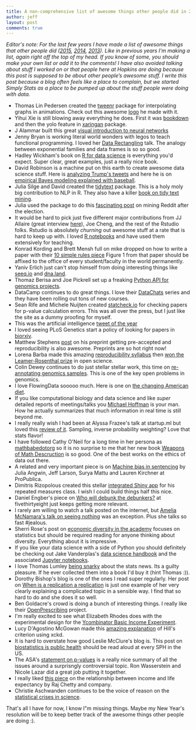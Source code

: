 ```yaml
---
title: A non-comprehensive list of awesome things other people did in 2016
author: jeff
layout: post
comments: true
---
```


_Editor's note: For the last few years I have made a list of awesome things that other people did ([2015](http://simplystatistics.org/2015/12/21/a-non-comprehensive-list-of-awesome-things-other-people-did-in-2015/), [2014](http://simplystatistics.org/2014/12/17/a-non-comprehensive-list-of-awesome-things-other-people-did-in-2014/), [2013](http://simplystatistics.org/2013/12/20/a-non-comprehensive-list-of-awesome-things-other-people-did-this-year/)). Like in previous years I'm making a list, again right off the top of my head.  If you know of some, you should make your own list or add it to the comments! I have also avoided talking about stuff I worked on or that people here at Hopkins are doing because this post is supposed to be about other people’s awesome stuff. I write this post because a blog often feels like a place to complain, but we started Simply Stats as a place to be pumped up about the stuff people were doing with data._


* Thomas Lin Pedersen created the [tweenr](https://github.com/thomasp85/tweenr) package for interpolating graphs in animations. Check out this awesome [logo](https://twitter.com/thomasp85/status/809896220906897408) he made with it. 
* Yihui Xie is still blowing away everything he does. First it was [bookdown](https://bookdown.org/yihui/bookdown/) and then the yolo feature in [xaringan](https://github.com/yihui/xaringan) package. 
* J Alammar built this great [visual introduction to neural networks](https://jalammar.github.io/visual-interactive-guide-basics-neural-networks/)
* Jenny Bryan is working literal world wonders with legos to teach functional programming. I loved her [Data Rectangling](https://speakerdeck.com/jennybc/data-rectangling) talk. The analogy between exponential families and data frames is so so good. 
* Hadley Wickham's book on [R for data science](http://r4ds.had.co.nz/) is everything you'd expect. Super clear, great examples, just a really nice book. 
* David Robinson is a machine put on this earth to create awesome data science stuff. Here is [analyzing Trump's tweets](http://varianceexplained.org/r/trump-tweets/) and here he is on [empirical Bayes modeling explained with baseball](http://varianceexplained.org/r/hierarchical_bayes_baseball/).
* Julia Silge and David created the [tidytext](https://cran.r-project.org/web/packages/tidytext/index.html) package. This is a holy moly big contribution to NLP in R. They also have a killer [book on tidy text mining](http://tidytextmining.com/).
* Julia used the package to do this [fascinating post](http://juliasilge.com/blog/Reddit-Responds/) on mining Reddit after the election. 
* It would be hard to pick just five different major contributions from JJ Allaire (great interview [here](https://www.rstudio.com/rviews/2016/10/12/interview-with-j-j-allaire/)), Joe Cheng, and the rest of the Rstudio folks. Rstudio is absolutely _churning_ out awesome stuff at a rate that is hard to keep up with. I loved [R notebooks](https://blog.rstudio.org/2016/10/05/r-notebooks/) and have used them extensively for teaching. 
* Konrad Kording and Brett Mensh full on mike dropped on how to write a paper with their [10 simple rules piece](http://biorxiv.org/content/early/2016/11/28/088278) Figure 1 from that paper should be affixed to the office of every student/faculty in the world permanently. 
* Yaniv Erlich just can't stop himself from doing interesting things like [seeq.io](https://seeq.io/) and [dna.land](https://dna.land/). 
* Thomaz Berisa and Joe Pickrell set up a freaking [Python API for genomics projects](https://medium.com/the-seeq-blog/start-a-human-genomics-project-with-a-few-lines-of-code-dde90c4ef68#.g64meyjim).
* DataCamp continues to do great things. I love their [DataChats](https://www.datacamp.com/community/blog/an-interview-with-david-robinson-data-scientist-at-stack-overflow) series and they have been rolling out tons of new courses. 
* Sean Rife and Michele Nuijten created [statcheck.io](http://statcheck.io/) for checking papers for p-value calculation errors. This was all over the press, but I just like the site as a dummy proofing for myself. 
* This was the artificial intelligence [tweet of the year](https://twitter.com/notajf/status/795717253505413122)
* I loved seeing PLoS Genetics start a policy of looking for papers in [biorxiv](http://blogs.plos.org/plos/2016/10/the-best-of-both-worlds-preprints-and-journals/). 
* Matthew Stephens [post](https://medium.com/@biostatistics/guest-post-matthew-stephens-on-biostatistics-pre-review-and-reproducibility-a14a26d83d6f#.usisi7kd3) on his preprint getting pre-accepted and reproducibility is also awesome. Preprints are so hot right now!
* Lorena Barba made this amazing [reproducibility syllabus](https://hackernoon.com/barba-group-reproducibility-syllabus-e3757ee635cf#.2orb46seg) then [won the Leamer-Rosenthal prize](https://twitter.com/LorenaABarba/status/809641955437051904) in open science.
* Colin Dewey continues to do just stellar stellar work, this time on [re-annotating genomics samples](http://biorxiv.org/content/early/2016/11/30/090506). This is one of the key open problems in genomics. 
* I love FlowingData sooooo much. Here is one on [the changing American diet](http://flowingdata.com/2016/05/17/the-changing-american-diet/).
* If you like computational biology and data science and like _super_ detailed reports of meetings/talks you [MIchael Hoffman](https://twitter.com/michaelhoffman) is your man. How he actually summarizes that much information in real time is still beyond me. 
* I really really wish I had been at Alyssa Frazee's talk at startup.ml but loved this [review of it](http://www.win-vector.com/blog/2016/09/adversarial-machine-learning/). Sampling, inverse probability weighting? Love that stats flavor!
* I have followed Cathy O'Neil for a long time in her persona as [mathbabedotorg](https://twitter.com/mathbabedotorg) so it is no surprise to me that her new book [Weapons of Math Descruction](https://www.amazon.com/dp/B019B6VCLO/ref=dp-kindle-redirect?_encoding=UTF8&btkr=1) is so good. One of the best works on the ethics of data out there. 
* A related and very important piece is on [Machine bias in sentencing](https://www.propublica.org/article/machine-bias-risk-assessments-in-criminal-sentencing) by Julia Angwin, Jeff Larson, Surya Mattu and Lauren Kirchner at ProPublica.
* Dimitris Rizopolous created this stellar [integrated Shiny app](http://iprogn.blogspot.com/2016/03/an-integrated-shiny-app-for-course-on.html) for his repeated measures class. I wish I could build things half this nice. 
* Daniel Engber's piece on [Who will debunk the debunkers?](http://fivethirtyeight.com/features/who-will-debunk-the-debunkers/) at fivethirtyeight just keeps getting more relevant. 
* I rarely am willing to watch a talk posted on the internet, but [Amelia McNamara's talk on seeing nothing](https://www.youtube.com/watch?v=hps9r7JZQP8) was an exception. Plus she talks so fast #jealous. 
* Sherri Rose's post on [economic diversity in the academy](http://drsherrirose.com/economic-diversity-and-the-academy-statistical-science) focuses on statistics but should be required reading for anyone thinking about diversity. Everything about it is impressive. 
* If you like your data science with a side of Python you should definitely be checking out Jake Vanderplas's [data science handbook](http://shop.oreilly.com/product/0636920034919.do) and the associated [Jupyter notebooks](https://github.com/jakevdp/PythonDataScienceHandbook).
* I love Thomas Lumley [being snarky](http://www.statschat.org.nz/2016/12/19/sauna-and-dementia/) about the stats news. Its a guilty pleasure. If he ever collected them into a book I'd buy it (hint Thomas :)). 
* Dorothy Bishop's blog is one of the ones I read super regularly. Her post on [When is a replication a replication](http://deevybee.blogspot.com/2016/12/when-is-replication-not-replication.html) is just one example of her very clearly explaining a complicated topic in a sensible way. I find that so hard to do and she does it so well. 
* Ben Goldacre's crowd is doing a bunch of interesting things. I really like their [OpenPrescribing](https://openprescribing.net/) project. 
* I'm really excited to see what Elizabeth Rhodes does with the experimental design for the [Ycombinator Basic Income Experiment](http://blog.ycombinator.com/moving-forward-on-basic-income/). 
* Lucy D'Agostino McGowan made this [amazing explanation](http://www.lucymcgowan.com/hill-for-data-scientists.html) of Hill's criterion using xckd. 
* It is hard to overstate how good Leslie McClure's blog is. This post on [biostatistics is public health](https://statgirlblog.wordpress.com/2016/09/16/biostatistics-is-public-health/) should be read aloud at every SPH in the US. 
* The ASA's [statement on p-values](http://amstat.tandfonline.com/doi/abs/10.1080/00031305.2016.1154108) is a really nice summary of all the issues around a surprisngly controversial topic. Ron Wasserstein and Nicole Lazar did a great job putting it together.
* I really liked [this piece](http://jama.jamanetwork.com/article.aspx?articleId=2513561&guestAccessKey=4023ce75-d0fb-44de-bb6c-8a10a30a6173) on the relationship between income and life expectancy by Raj Chetty and company.
* Christie Aschwanden continues to be the voice of reason on the [statistical crises in science](http://fivethirtyeight.com/features/failure-is-moving-science-forward/).

That's all I have for now, I know I"m missing things. Maybe my New Year's resolution will be to keep better track of the awesome things other people are doing :). 
